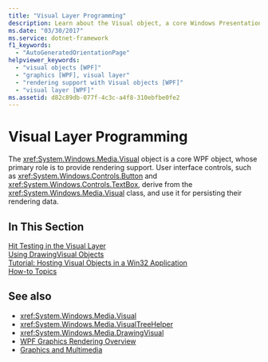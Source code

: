 ```yaml
---
title: "Visual Layer Programming"
description: Learn about the Visual object, a core Windows Presentation Foundation (WPF) object whose primary role is to provide rendering support.
ms.date: "03/30/2017"
ms.service: dotnet-framework
f1_keywords: 
  - "AutoGeneratedOrientationPage"
helpviewer_keywords: 
  - "visual objects [WPF]"
  - "graphics [WPF], visual layer"
  - "rendering support with Visual objects [WPF]"
  - "visual layer [WPF]"
ms.assetid: d82c89db-077f-4c3c-a4f8-310ebfbe0fe2
---
```

# Visual Layer Programming

The <xref:System.Windows.Media.Visual> object is a core WPF object, whose primary role is to provide rendering support. User interface controls, such as <xref:System.Windows.Controls.Button> and <xref:System.Windows.Controls.TextBox>, derive from the <xref:System.Windows.Media.Visual> class, and use it for persisting their rendering data.  
  
## In This Section  

 [Hit Testing in the Visual Layer](hit-testing-in-the-visual-layer.md)  
 [Using DrawingVisual Objects](using-drawingvisual-objects.md)  
 [Tutorial: Hosting Visual Objects in a Win32 Application](tutorial-hosting-visual-objects-in-a-win32-application.md)  
 [How-to Topics](visual-layer-programming-how-to-topics.md)  
  
## See also

- <xref:System.Windows.Media.Visual>
- <xref:System.Windows.Media.VisualTreeHelper>
- <xref:System.Windows.Media.DrawingVisual>
- [WPF Graphics Rendering Overview](wpf-graphics-rendering-overview.md)
- [Graphics and Multimedia](index.md)
